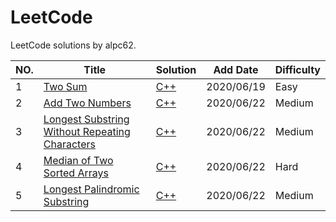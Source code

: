 LeetCode
========

LeetCode solutions by alpc62.

|NO.|Title|Solution|Add Date|Difficulty|
|---|-----|--------|--------|----------|
|1|[Two Sum][1]|[C++](0001_two-sum.rs)|2020/06/19|Easy
|2|[Add Two Numbers][2]|[C++](0002_add-two-numbers.rs)|2020/06/22|Medium|
|3|[Longest Substring Without Repeating Characters][3]|[C++](0003_longest-substring-without-repeating-characters.rs)|2020/06/22|Medium|
|4|[Median of Two Sorted Arrays][4]|[C++](0004_median-of-two-sorted-arrays.rs)|2020/06/22|Hard|
|5|[Longest Palindromic Substring][5]|[C++](0005_longest-palindromic-substring.rs)|2020/06/22|Medium|

[1]:https://leetcode.com/problems/two-sum/
[2]:https://leetcode.com/problems/add-two-numbers/
[3]:https://leetcode.com/problems/longest-substring-without-repeating-characters/
[4]:https://leetcode.com/problems/median-of-two-sorted-arrays/
[5]:https://leetcode.com/problems/longest-palindromic-substring/
[6]:https://leetcode.com/problems/zigzag-conversion/
[7]:https://leetcode.com/problems/reverse-integer/
[8]:https://leetcode.com/problems/string-to-integer-atoi/
[9]:https://leetcode.com/problems/palindrome-number/
[10]:https://leetcode.com/problems/regular-expression-matching/
[11]:https://leetcode.com/problems/container-with-most-water/
[12]:https://leetcode.com/problems/integer-to-roman/
[13]:https://leetcode.com/problems/roman-to-integer/
[14]:https://leetcode.com/problems/longest-common-prefix/
[15]:https://leetcode.com/problems/3sum/
[16]:https://leetcode.com/problems/3sum-closest/
[17]:https://leetcode.com/problems/letter-combinations-of-a-phone-number/
[18]:https://leetcode.com/problems/4sum/
[19]:https://leetcode.com/problems/remove-nth-node-from-end-of-list/
[20]:https://leetcode.com/problems/valid-parentheses/
[21]:https://leetcode.com/problems/merge-two-sorted-lists/
[22]:https://leetcode.com/problems/generate-parentheses/
[23]:https://leetcode.com/problems/merge-k-sorted-lists/
[24]:https://leetcode.com/problems/swap-nodes-in-pairs/
[25]:https://leetcode.com/problems/reverse-nodes-in-k-group/
[26]:https://leetcode.com/problems/remove-duplicates-from-sorted-array/
[27]:https://leetcode.com/problems/remove-element/
[28]:https://leetcode.com/problems/implement-strstr/
[29]:https://leetcode.com/problems/divide-two-integers/
[30]:https://leetcode.com/problems/substring-with-concatenation-of-all-words/
[31]:https://leetcode.com/problems/next-permutation/
[32]:https://leetcode.com/problems/longest-valid-parentheses/
[33]:https://leetcode.com/problems/search-in-rotated-sorted-array/
[34]:https://leetcode.com/problems/search-for-a-range/
[35]:https://leetcode.com/problems/search-insert-position/
[36]:https://leetcode.com/problems/valid-sudoku/
[37]:https://leetcode.com/problems/sudoku-solver/
